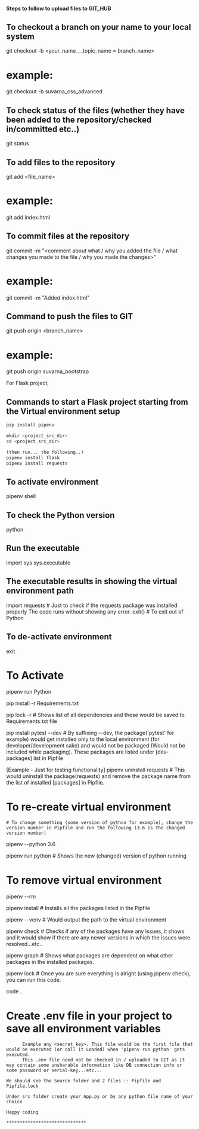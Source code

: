 #### Steps to follow to upload files to GIT_HUB

## To checkout a branch on your name to your local system
git checkout -b <your_name___topic_name = branch_name>

# example:
git checkout -b suvarna_css_advanced

## To check status of the files (whether they have been added to the repository/checked in/committed etc..)
git status

## To add files to the repository
git add <file_name>

# example:
git add index.html

## To commit files at the repository
git commit -m "<comment about what / why you added the file / what changes you made to the file / why you made the changes>"

# example:
git commit -m "Added index.html"


## Command to push the files to GIT
git push origin <branch_name>

# example:
git push origin suvarna_bootstrap


For Flask project,

## Commands to start a Flask project starting from the Virtual environment setup
```Python code
pip install pipenv

mkdir <project_src_dir>
cd <project_src_dir>

(then run... the following..)
pipenv install flask
pipenv install requests
```
## To activate environment
pipenv shell

## To check the Python version
python

## Run the executable
import sys
sys.executable
## The executable results in showing the virtual environment path

import requests     # Just to check if the requests package was installed properly The code runs without showing any error.
exit()              # To exit out of Python

## To de-activate environment
exit


# To Activate
pipenv run Python

pip install -r Requirements.txt

pip lock -r             # Shows list of all dependencies and these would be saved to Requirements.txt file

pip install pytest --dev     # By suffixing --dev, the package('pytest' for example) would get installed only to the local environment 
                               (for developer/development sake) and would not be packaged (Would not be included while packaging).
                               These packages are listed under [dev-packages] list in Pipfile
                               
                               
[Example - Just for testing functionality]
pipenv uninstall requests          # This would uninstall the package(requests) and remove the package name from the list of installed                                        [packages] in Pipfile.


# To re-create virtual environment
    # To change something (some version of python for example), change the version number in Pipfile and run the following (3.6 is the changed version number)
    
pipenv --python 3.6 

pipenv run python                 # Shows the new (changed) version of python running


# To remove virtual environment

pipenv --rm


pipenv install                      # Installs all the packages listed in the Pipfile


pipenv --venv                       # Would output the path to the virtual environment


pipenv check                        # Checks if any of the packages have any issues, it shows and it would show if there are any newer 
                                      versions in which the issues were resolved...etc..
                                      
                                      
pipenv graph                        # Shows what packages are dependent on what other packages in the installed packages.


pipenv lock                         # Once you are sure everything is alright (using pipenv check), you can run this code.


code .

# Create .env file in your project to save all environment variables
          Example any <secret key>. This file would be the first file that would be executed (or call it Loaded) when 'pipenv run python' gets executed.
          This .env file need not be checked in / uploaded to GIT as it may contain some unsharable information like DB connection info or some password or serial-key...etc...
          



```
We should see the Source folder and 2 files :: Pipfile and Pipfile.lock

Under src folder create your App.py or by any python file name of your choice 

Happy coding

******************************


